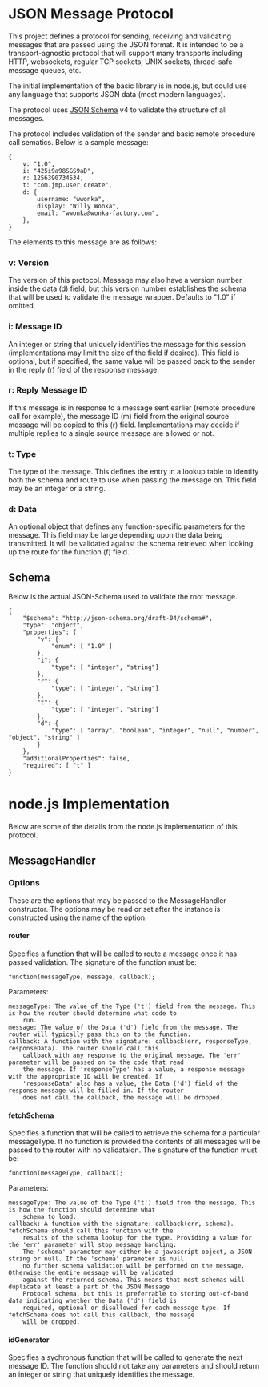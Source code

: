 # JSON Message Protocol
This project defines a protocol for sending, receiving and validating messages that are passed using the JSON format. It
is intended to be a transport-agnostic protocol that will support many transports including HTTP, websockets, regular
TCP sockets, UNIX sockets, thread-safe message queues, etc.

The initial implementation of the basic library is in node.js, but could use any language that supports JSON data (most
modern languages).

The protocol uses [JSON Schema](http://json-schema.org/) v4 to validate the structure of all messages.

The protocol includes validation of the sender and basic remote procedure call sematics. Below is a sample message:

	{
		v: "1.0",
		i: "425i9a98SGS9aD",
		r: 1256390734534,
		t: "com.jmp.user.create",
		d: {
			username: "wwonka",
			display: "Willy Wonka",
			email: "wwonka@wonka-factory.com",
		},
	}

The elements to this message are as follows:

### v: Version
The version of this protocol. Message may also have a version number inside the data (d) field, but this version number
establishes the schema that will be used to validate the message wrapper. Defaults to "1.0" if omitted.

### i: Message ID
An integer or string that uniquely identifies the message for this session (implementations may limit the size of the
field if desired). This field is optional, but if specified, the same value will be passed back to the sender in the
reply (r) field of the response message.

### r: Reply Message ID
If this message is in response to a message sent earlier (remote procedure call for example), the message ID (m) field
from the original source message will be copied to this (r) field. Implementations may decide if multiple replies to a
single source message are allowed or not.

### t: Type
The type of the message. This defines the entry in a lookup table to identify both the schema and route to use when
passing the message on. This field may be an integer or a string.

### d: Data
An optional object that defines any function-specific parameters for the message. This field may be large depending upon
the data being transmitted. It will be validated against the schema retrieved when looking up the route for the function
(f) field.

## Schema
Below is the actual JSON-Schema used to validate the root message.

	{
		"$schema": "http://json-schema.org/draft-04/schema#",
		"type": "object",
		"properties": {
			"v": {
				"enum": [ "1.0" ]
			},
			"i": {
				"type": [ "integer", "string"]
			},
			"r": {
				"type": [ "integer", "string"]
			},
			"t": {
				"type": [ "integer", "string"]
			},
			"d": {
				"type": [ "array", "boolean", "integer", "null", "number", "object", "string" ]
			}
		},
		"additionalProperties": false,
		"required": [ "t" ]
	}

# node.js Implementation
Below are some of the details from the node.js implementation of this protocol.

## MessageHandler

### Options
These are the options that may be passed to the MessageHandler constructor. The options may be read or set after the
instance is constructed using the name of the option.

#### router
Specifies a function that will be called to route a message once it has passed validation. The signature of the function
must be:

	function(messageType, message, callback);
	
Parameters:

	messageType: The value of the Type ('t') field from the message. This is how the router should determine what code to
		run.
	message: The value of the Data ('d') field from the message. The router will typically pass this on to the function.
	callback: A function with the signature: callback(err, responseType, responseData). The router should call this 
		callback with any response to the original message. The 'err' parameter will be passed on to the code that read
		the message. If 'responseType' has a value, a response message with the appropriate ID will be created. If
		'responseData' also has a value, the Data ('d') field of the response message will be filled in. If the router
		does not call the callback, the message will be dropped.

#### fetchSchema
Specifies a function that will be called to retrieve the schema for a particular messageType. If no function is provided
the contents of all messages will be passed to the router with no validataion. The signature of the function must be:

	function(messageType, callback);
	
Parameters:

	messageType: The value of the Type ('t') field from the message. This is how the function should determine what
		schema to load.
	callback: A function with the signature: callback(err, schema). fetchSchema should call this function with the
		results of the schema lookup for the type. Providing a value for the 'err' parameter will stop message handling.
		The 'schema' parameter may either be a javascript object, a JSON string or null. If the 'schema' parameter is null
		no further schema validation will be performed on the message. Otherwise the entire message will be validated
		against the returned schema. This means that most schemas will duplicate at least a part of the JSON Message
		Protocol schema, but this is preferrable to storing out-of-band data indicating whether the Data ('d') field is
		required, optional or disallowed for each message type. If fetchSchema does not call this callback, the message
		will be dropped.

#### idGenerator
Specifies a sychronous function that will be called to generate the next message ID. The function should not take any
parameters and should return an integer or string that uniquely identifies the message.
